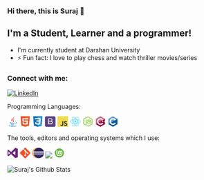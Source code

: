 ### Hi there, this is Suraj 👋

## I'm a Student, Learner and a programmer! ##

- I'm currently student at Darshan University
- ⚡ Fun fact: I love to play chess and watch thriller movies/series

### Connect with me:

[![LinkedIn](https://img.shields.io/badge/-LinkedIn-05122A?style=flat&logo=linkedin)](https://in.linkedin.com/in/surajkushvaha)&nbsp;


Programming Languages:

<code><img height="25" src="https://raw.githubusercontent.com/devicons/devicon/master/icons/java/java-original.svg"></code>
<code><img height="25" src="https://raw.githubusercontent.com/devicons/devicon/master/icons/html5/html5-original.svg"></code>
<code><img height="25" src="https://raw.githubusercontent.com/devicons/devicon/master/icons/css3/css3-original.svg"></code>
<code><img height="25" src="https://raw.githubusercontent.com/devicons/devicon/master/icons/bootstrap/bootstrap-plain.svg"></code>
<code><img height="25" src="https://raw.githubusercontent.com/devicons/devicon/master/icons/javascript/javascript-original.svg"></code>
<code><img height="25" src="https://raw.githubusercontent.com/devicons/devicon/master/icons/react/react-original.svg"></code>
<code><img height="25" src="https://raw.githubusercontent.com/devicons/devicon/master/icons/nodejs/nodejs-original.svg"></code>
<code><img height="25" src="https://raw.githubusercontent.com/devicons/devicon/master/icons/cplusplus/cplusplus-original.svg"></code>
<code><img height="25" src="https://raw.githubusercontent.com/devicons/devicon/master/icons/c/c-original.svg"></code>





The tools, editors and operating systems which I use:

<code><img height="25" src="https://raw.githubusercontent.com/devicons/devicon/master/icons/visualstudio/visualstudio-plain.svg"></code>
<code><img height="25" src="https://raw.githubusercontent.com/devicons/devicon/master/icons/git/git-original.svg"></code>
<code><img height="25" src="https://raw.githubusercontent.com/devicons/devicon/master/icons/eclipse/eclipse-original.svg"></code>
<code><img height="25" src="https://raw.githubusercontent.com/devicons/devicon/master/icons/sublime/sublime-original.svg"></code>
<code><img height="25" src="https://raw.githubusercontent.com/devicons/devicon/master/icons/linuxmint/linuxmint-original.svg"></code>





<img align="left" alt="Suraj's Github Stats" src="https://github-readme-stats.vercel.app/api?username=surajkushvaha&show_icons=true&hide_border=true" />
